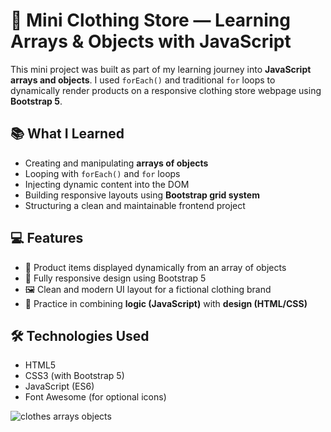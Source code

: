 # 👕 Mini Clothing Store — Learning Arrays & Objects with JavaScript

This mini project was built as part of my learning journey into **JavaScript arrays and objects**. I used `forEach()` and traditional `for` loops to dynamically render products on a responsive clothing store webpage using **Bootstrap 5**.

## 📚 What I Learned

- Creating and manipulating **arrays of objects**
- Looping with `forEach()` and `for` loops
- Injecting dynamic content into the DOM
- Building responsive layouts using **Bootstrap grid system**
- Structuring a clean and maintainable frontend project

## 💻 Features

- 🧥 Product items displayed dynamically from an array of objects
- 📱 Fully responsive design using Bootstrap 5
- 🖼️ Clean and modern UI layout for a fictional clothing brand
- 🧪 Practice in combining **logic (JavaScript)** with **design (HTML/CSS)**

## 🛠️ Technologies Used

- HTML5
- CSS3 (with Bootstrap 5)
- JavaScript (ES6)
- Font Awesome (for optional icons)

![clothes arrays objects ](https://github.com/user-attachments/assets/4808e3ec-22fa-4a09-905c-d2719421dc56)

